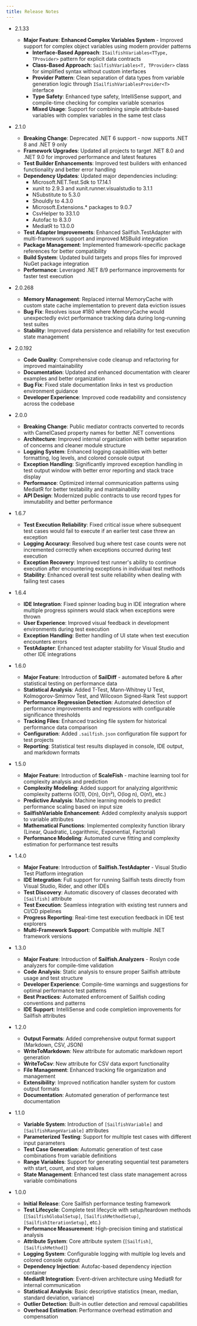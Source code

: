 ```yaml
---
title: Release Notes
---
```


- 2.1.33
    - **Major Feature**: **Enhanced Complex Variables System** - Improved support for complex object variables using
      modern provider patterns
        - **Interface-Based Approach**: `ISailfishVariables<TType, TProvider>` pattern for explicit data contracts
        - **Class-Based Approach**: `SailfishVariables<T, TProvider>` class for simplified syntax without custom
          interfaces
        - **Provider Pattern**: Clean separation of data types from variable generation logic through
          `ISailfishVariablesProvider<T>` interface
        - **Type Safety**: Enhanced type safety, IntelliSense support, and compile-time checking for complex variable
          scenarios
        - **Mixed Usage**: Support for combining simple attribute-based variables with complex variables in the same
          test class

- 2.1.0
    - **Breaking Change**: Deprecated .NET 6 support - now supports .NET 8 and .NET 9 only
    - **Framework Upgrades**: Updated all projects to target .NET 8.0 and .NET 9.0 for improved performance and latest
      features
    - **Test Builder Enhancements**: Improved test builders with enhanced functionality and better error handling
    - **Dependency Updates**: Updated major dependencies including:
        - Microsoft.NET.Test.Sdk to 17.14.1
        - xunit to 2.9.3 and xunit.runner.visualstudio to 3.1.1
        - NSubstitute to 5.3.0
        - Shouldly to 4.3.0
        - Microsoft.Extensions.* packages to 9.0.7
        - CsvHelper to 33.1.0
        - Autofac to 8.3.0
        - MediatR to 13.0.0
    - **Test Adapter Improvements**: Enhanced Sailfish.TestAdapter with multi-framework support and improved MSBuild
      integration
    - **Package Management**: Implemented framework-specific package references for better compatibility
    - **Build System**: Updated build targets and props files for improved NuGet package integration
    - **Performance**: Leveraged .NET 8/9 performance improvements for faster test execution

- 2.0.268
    - **Memory Management**: Replaced internal MemoryCache with custom state cache implementation to prevent data
      eviction issues
    - **Bug Fix**: Resolves issue #180 where MemoryCache would unexpectedly evict performance tracking data during
      long-running test suites
    - **Stability**: Improved data persistence and reliability for test execution state management

- 2.0.192
    - **Code Quality**: Comprehensive code cleanup and refactoring for improved maintainability
    - **Documentation**: Updated and enhanced documentation with clearer examples and better organization
    - **Bug Fix**: Fixed stale documentation links in test vs production environment guidance
    - **Developer Experience**: Improved code readability and consistency across the codebase

- 2.0.0
    - **Breaking Change**: Public mediator contracts converted to records with CamelCased property names for better .NET
      conventions
    - **Architecture**: Improved internal organization with better separation of concerns and cleaner module structure
    - **Logging System**: Enhanced logging capabilities with better formatting, log levels, and colored console output
    - **Exception Handling**: Significantly improved exception handling in test output window with better error
      reporting and stack trace display
    - **Performance**: Optimized internal communication patterns using MediatR for better testability and
      maintainability
    - **API Design**: Modernized public contracts to use record types for immutability and better performance

- 1.6.7
    - **Test Execution Reliability**: Fixed critical issue where subsequent test cases would fail to execute if an
      earlier test case threw an exception
    - **Logging Accuracy**: Resolved bug where test case counts were not incremented correctly when exceptions occurred
      during test execution
    - **Exception Recovery**: Improved test runner's ability to continue execution after encountering exceptions in
      individual test methods
    - **Stability**: Enhanced overall test suite reliability when dealing with failing test cases

- 1.6.4
    - **IDE Integration**: Fixed spinner loading bug in IDE integration where multiple progress spinners would stack
      when exceptions were thrown
    - **User Experience**: Improved visual feedback in development environments during test execution
    - **Exception Handling**: Better handling of UI state when test execution encounters errors
    - **TestAdapter**: Enhanced test adapter stability for Visual Studio and other IDE integrations

- 1.6.0
    - **Major Feature**: Introduction of **SailDiff** - automated before & after statistical testing on performance data
    - **Statistical Analysis**: Added T-Test, Mann-Whitney U Test, Kolmogorov-Smirnov Test, and Wilcoxon Signed-Rank
      Test support
    - **Performance Regression Detection**: Automated detection of performance improvements and regressions with
      configurable significance thresholds
    - **Tracking Files**: Enhanced tracking file system for historical performance data comparison
    - **Configuration**: Added `.sailfish.json` configuration file support for test projects
    - **Reporting**: Statistical test results displayed in console, IDE output, and markdown formats

- 1.5.0
    - **Major Feature**: Introduction of **ScaleFish** - machine learning tool for complexity analysis and prediction
    - **Complexity Modeling**: Added support for analyzing algorithmic complexity patterns (O(1), O(n), O(n²), O(log n),
      O(n!), etc.)
    - **Predictive Analysis**: Machine learning models to predict performance scaling based on input size
    - **SailfishVariable Enhancement**: Added complexity analysis support to variable attributes
    - **Mathematical Functions**: Implemented complexity function library (Linear, Quadratic, Logarithmic, Exponential,
      Factorial)
    - **Performance Modeling**: Automated curve fitting and complexity estimation for performance test results

- 1.4.0
    - **Major Feature**: Introduction of **Sailfish.TestAdapter** - Visual Studio Test Platform integration
    - **IDE Integration**: Full support for running Sailfish tests directly from Visual Studio, Rider, and other IDEs
    - **Test Discovery**: Automatic discovery of classes decorated with `[Sailfish]` attribute
    - **Test Execution**: Seamless integration with existing test runners and CI/CD pipelines
    - **Progress Reporting**: Real-time test execution feedback in IDE test explorers
    - **Multi-Framework Support**: Compatible with multiple .NET framework versions

- 1.3.0
    - **Major Feature**: Introduction of **Sailfish.Analyzers** - Roslyn code analyzers for compile-time validation
    - **Code Analysis**: Static analysis to ensure proper Sailfish attribute usage and test structure
    - **Developer Experience**: Compile-time warnings and suggestions for optimal performance test patterns
    - **Best Practices**: Automated enforcement of Sailfish coding conventions and patterns
    - **IDE Support**: IntelliSense and code completion improvements for Sailfish attributes

- 1.2.0
    - **Output Formats**: Added comprehensive output format support (Markdown, CSV, JSON)
    - **WriteToMarkdown**: New attribute for automatic markdown report generation
    - **WriteToCsv**: New attribute for CSV data export functionality
    - **File Management**: Enhanced tracking file organization and management
    - **Extensibility**: Improved notification handler system for custom output formats
    - **Documentation**: Automated generation of performance test documentation

- 1.1.0
    - **Variable System**: Introduction of `[SailfishVariable]` and `[SailfishRangeVariable]` attributes
    - **Parameterized Testing**: Support for multiple test cases with different input parameters
    - **Test Case Generation**: Automatic generation of test case combinations from variable definitions
    - **Range Variables**: Support for generating sequential test parameters with start, count, and step values
    - **State Management**: Enhanced test class state management across variable combinations

- 1.0.0
    - **Initial Release**: Core Sailfish performance testing framework
    - **Test Lifecycle**: Complete test lifecycle with setup/teardown methods (`[SailfishGlobalSetup]`,
      `[SailfishMethodSetup]`, `[SailfishIterationSetup]`, etc.)
    - **Performance Measurement**: High-precision timing and statistical analysis
    - **Attribute System**: Core attribute system (`[Sailfish]`, `[SailfishMethod]`)
    - **Logging System**: Configurable logging with multiple log levels and colored console output
    - **Dependency Injection**: Autofac-based dependency injection container
    - **MediatR Integration**: Event-driven architecture using MediatR for internal communication
    - **Statistical Analysis**: Basic descriptive statistics (mean, median, standard deviation, variance)
    - **Outlier Detection**: Built-in outlier detection and removal capabilities
    - **Overhead Estimation**: Performance overhead estimation and compensation

